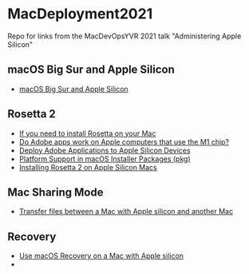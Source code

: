 # MacDeployment2021
Repo for links from the MacDevOpsYVR 2021 talk "Administering Apple Silicon"

## macOS Big Sur and Apple Silicon
- [macOS Big Sur and Apple Silicon](https://datajar.co.uk/datajar-tech-series-whats-new-with-macos-big-sur-and-apple-silicon/)

## Rosetta 2
- [If you need to install Rosetta on your Mac](https://support.apple.com/en-gb/HT211861)
- [Do Adobe apps work on Apple computers that use the M1 chip?](https://helpx.adobe.com/download-install/kb/apple-silicon-m1-chip.html)
- [Deploy Adobe Applications to Apple Silicon Devices](https://dazwallace.wordpress.com/2021/02/06/deploy-adobe-applications-to-apple-silicon-devices/)
- [Platform Support in macOS Installer Packages (pkg)](https://scriptingosx.com/2020/12/platform-support-in-macos-installer-packages-pkg/)
- [Installing Rosetta 2 on Apple Silicon Macs](https://derflounder.wordpress.com/2020/11/17/installing-rosetta-2-on-apple-silicon-macs/)

## Mac Sharing Mode
- [Transfer files between a Mac with Apple silicon and another Mac](https://support.apple.com/en-gb/guide/mac-help/mchlb37e8ca7/mac)

## Recovery
- [Use macOS Recovery on a Mac with Apple silicon](https://support.apple.com/en-gb/guide/mac-help/mchl82829c17/mac)
- 
